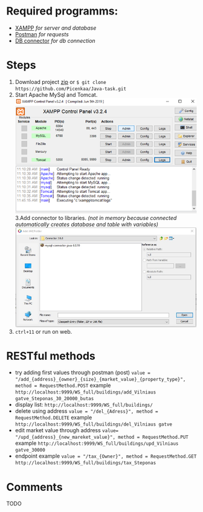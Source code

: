 # Required programms:
* [XAMPP](https://www.apachefriends.org/index.html) *for server and database*
* [Postman](https://www.postman.com/) *for requests*
* [DB connector](https://drive.google.com/file/d/1fqU5b9HNUzEqTEixwwc2Vh0YlXFx42wp/view?usp=sharing) *for db connection*
 # Steps
 1. Download project [zip](https://github.com/Picenkaa/Java-task/archive/master.zip) or  `$ git clone https://github.com/Picenkaa/Java-task.git`
 2. Start Apache MySql and Tomcat.
 ![](ft_docu/1.png)<br />
 3.Add connector to libraries. *(not in memory because connected automatically creates database and table with variables)*
![Adding data to database](ft_docu/Step3.jpg)
4. `ctrl+11` or run on web.
# RESTful methods
* try adding first values through postman (post)  `value = "/add_{address}_{owner}_{size}_{market_value}_{property_type}", method = RequestMethod.POST` example
`http://localhost:9999/WS_full/buildings/add_Vilniaus gatve_Steponas_30_20000_butas`
* display list: `http://localhost:9999/WS_full/buildings/`
* delete using address `value = "/del_{Adress}", method = RequestMethod.DELETE` example `http://localhost:9999/WS_full/buildings/del_Vilniaus gatve`
* edit market value through address `value= "/upd_{address}_{new_mareket_value}", method = RequestMethod.PUT` example `http://localhost:9999/WS_full/buildings/upd_Vilniaus gatve_30000`
* endpoint example `value = "/tax_{Owner}", method = RequestMethod.GET` `http://localhost:9999/WS_full/buildings/tax_Steponas` 
# Comments
TODO
 
